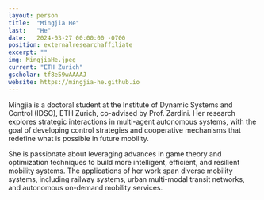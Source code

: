 ```yaml
---
layout: person
title:  "Mingjia He"
last:   "He"
date:   2024-03-27 00:00:00 -0700
position: externalresearchaffiliate
excerpt: ""
img: MingjiaHe.jpeg
current: "ETH Zurich"
gscholar: tf8e59wAAAAJ
website: https://mingjia-he.github.io
---
```

Mingjia is a doctoral student at the Institute of Dynamic Systems and Control (IDSC), ETH Zurich, co-advised by Prof. Zardini. Her research explores strategic interactions in multi-agent autonomous systems, with the goal of developing control strategies and cooperative mechanisms that redefine what is possible in future mobility.

She is passionate about leveraging advances in game theory and optimization techniques to build more intelligent, efficient, and resilient mobility systems. The applications of her work span diverse mobility systems, including railway systems, urban multi-modal transit networks, and autonomous on-demand mobility services.
